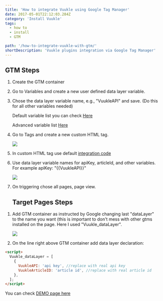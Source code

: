 ```yaml
---
title: 'How to integrate Vuukle using Google Tag Manager'
date: 2017-05-01T22:12:03.284Z
category: 'Install Vuukle'
tags:
  - how to
  - install
  - GTM

path: '/how-to-integrate-vuukle-with-gtm/'
shortDescription: 'Vuukle plugins integration via Google Tag Manager'
---
```


## GTM Steps

1. Create the GTM container

2. Go to Variables and create a new user defined data layer variable.

3. Chose the data layer variable name, e.g., "VuukleAPI" and save. (Do this for all other variables needed)

   Default variable list you can check [Here](https://docs.vuukle.com/how-to-embed-vuukle-2.0-via-js/)

   Advanced variable list [Here](https://docs.vuukle.com/general-settings/)

4. Go to Tags and create a new custom HTML tag.

   ![](//img/how-to-integrate-vuukle-with-gtm-img_1.jpg)

5. In custom HTML tag use default [integration code](https://docs.vuukle.com/how-to-embed-vuukle-2.0-via-js/)

6. Use data layer variable names for apiKey, articleId, and other variables. For example apiKey: "{{VuukleAPI}}"

   ![](//img/how-to-integrate-vuukle-with-gtm-img_3.jpg)

7. On triggering chose all pages, page view.

   ## Target Pages Steps

1) Add GTM container as instructed by Google changing last "dataLayer" to the name you want (this is important to don't mess with other gtms installed on the page. Here I used "Vuukle_dataLayer".

   ![](//img/how-to-integrate-vuukle-with-gtm-img_2.jpg)

2) On the line right above GTM <head> container add data layer declaration:

```html
<script>
  Vuukle_dataLayer = [
    {
      VuukleAPI: 'api key', //replace with real api key
      VuukleArticleID: 'article id', //replace with real article id
    },
  ];
</script>
```

You can check [DEMO page here](https://adoring-shirley-6ff2f5.netlify.com/)
